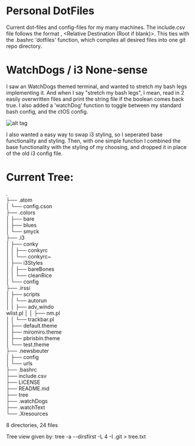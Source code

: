 # Personal DotFiles
Current dot-files and config-files for my many machines.
The include.csv file follows the format <Static System File Location>, <Relative Destination (Root if blank)>. This ties with the .bashrc 'dotfiles' function, which compiles all desired files into one git repo directory.

# WatchDogs / i3 None-sense
I saw an WatchDogs themed terminal, and wanted to stretch my bash legs implementing it. And when I say "stretch my bash legs", I mean, read in 2 easily overwritten files and print the string file if the boolean comes back true. I also added a 'watchDog' function to toggle between my standard bash config, and the ctOS config.

![alt tag](https://github.com/WalkerGriggs/DotFiles/blob/master/output.gif)


I also wanted a easy way to swap i3 styling, so I seperated base functionality and styling. Then, with one simple function I combined the base functionality with the styling of my choosing, and dropped it in place of the old i3 config file.

# Current Tree:

. <br/>
├── .atom <br/>
│   └── config.cson <br/>
├── .colors <br/>
│   ├── bare <br/>
│   ├── blues <br/>
│   └── smyck <br/>
├── .i3 <br/>
│   ├── conky <br/>
│   │   ├── conkyrc <br/>
│   │   └── conkyrc~ <br/>
│   ├── i3Styles <br/>
│   │   ├── bareBones <br/>
│   │   └── cleanRice <br/>
│   └── config <br/>
├── .irssi <br/>
│   ├── scripts <br/>
│   │   └── autorun <br/>
│   │       ├── adv_windo <br/>wlist.pl
│   │       ├── nm.pl <br/>
│   │       └── trackbar.pl <br/>
│   ├── default.theme <br/>
│   ├── miromiro.theme <br/>
│   ├── pbrisbin.theme <br/>
│   └── test.theme <br/>
├── .newsbeuter <br/>
│   ├── config <br/>
│   └── urls <br/>
├── .bashrc <br/>
├── include.csv <br/>
├── LICENSE <br/>
├── README.md <br/>
├── tree <br/>
├── .watchDogs <br/>
├── .watchText <br/>
└── .Xresources <br/>

8 directories, 24 files  <br/>

Tree view given by: tree -a --dirsfirst -L 4 -I .git > tree.txt
